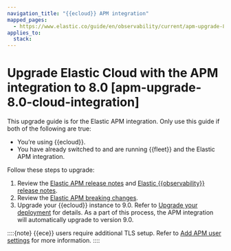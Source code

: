 ```yaml
---
navigation_title: "{{ecloud}} APM integration"
mapped_pages:
  - https://www.elastic.co/guide/en/observability/current/apm-upgrade-8.0-cloud-integration.html
applies_to:
  stack:
---
```


# Upgrade Elastic Cloud with the APM integration to 8.0 [apm-upgrade-8.0-cloud-integration]

This upgrade guide is for the Elastic APM integration. Only use this guide if both of the following are true:

* You’re using {{ecloud}}.
* You have already switched to and are running {{fleet}} and the Elastic APM integration.

Follow these steps to upgrade:

1. Review the [Elastic APM release notes](apm-server://release-notes/index.md) and [Elastic {{observability}} release notes](/release-notes/elastic-observability/index.md).
2. Review the [Elastic APM breaking changes](apm-server://release-notes/breaking-changes.md).
3. Upgrade your {{ecloud}} instance to 9.0. Refer to [Upgrade your deployment](/deploy-manage/upgrade/deployment-or-cluster.md) for details. As a part of this process, the APM integration will automatically upgrade to version 9.0.

::::{note}
{{ece}} users require additional TLS setup. Refer to [Add APM user settings](https://www.elastic.co/guide/en/cloud-enterprise/current/ece-manage-apm-settings.html) for more information.
::::

